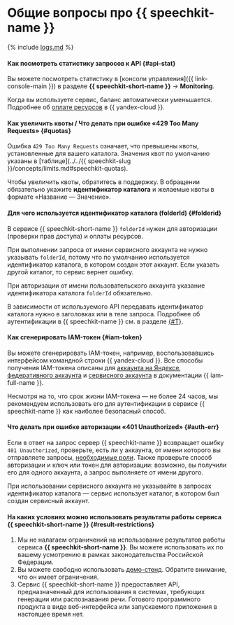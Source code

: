 # Общие вопросы про {{ speechkit-name }}

{% include [logs.md](../logs.md) %}

#### Как посмотреть статистику запросов к API {#api-stat}

Вы можете посмотреть статистику в [консоли управления]({{ link-console-main }}) в разделе **{{ speechkit-short-name }}** → **Monitoring**.

Когда вы используете сервис, баланс автоматически уменьшается. Подробнее об [оплате ресурсов](../../billing/payment/index.md) в {{ yandex-cloud }}.

#### Как увеличить квоты / Что делать при ошибке «429 Too Many Requests» {#quotas}

Ошибка `429 Too Many Requests` означает, что превышены квоты, установленные для вашего каталога. Значения квот по умолчанию указаны в [таблице](../../{{ speechkit-slug }}/concepts/limits.md#speechkit-quotas).

Чтобы увеличить квоты, обратитесь в поддержку. В обращении обязательно укажите **идентификатор каталога** и желаемые квоты в формате «Название — Значение».

#### Для чего используется идентификатор каталога (folderId) {#folderid}

В сервисе {{ speechkit-short-name }} `folderId` нужен для авторизации (проверки прав доступа) и оплаты ресурсов.

При выполнении запроса от имени сервисного аккаунта не нужно указывать `folderId`, потому что по умолчанию используется идентификатор каталога, в котором создан этот аккаунт. Если указать другой каталог, то сервис вернет ошибку.

При авторизации от имени пользовательского аккаунта указание идентификатора каталога `folderId` обязательно.

В зависимости от используемого API передавать идентификатор каталога нужно в заголовках или в теле запроса. Подробнее об аутентификации в {{ speechkit-name }} см. в разделе [{#T}](../../speechkit/concepts/auth.md).

#### Как сгенерировать IAM-токен {#iam-token}

Вы можете сгенерировать IAM-токен, например, воспользовавшись интерфейсом командной строки {{ yandex-cloud }}. Все способы получения IAM-токена описаны для [аккаунта на Яндексе](../../iam/operations/iam-token/create.md), [федеративного аккаунта](../../iam/operations/iam-token/create-for-federation.md) и [сервисного аккаунта](../../iam/operations/iam-token/create-for-sa.md) в документации {{ iam-full-name }}.

Несмотря на то, что срок жизни IAM-токена — не более 24 часов, мы рекомендуем использовать его для аутентификации в сервисе {{ speechkit-name }} как наиболее безопасный способ.

#### Что делать при ошибке авторизации «401 Unauthorized» {#auth-err}

Если в ответ на запрос сервер {{ speechkit-name }} возвращает ошибку `401 Unauthorized`, проверьте, есть ли у аккаунта, от имени которого вы отправляете запросы, [необходимые роли](../../speechkit/security/index.md). Также проверьте способ авторизации и ключ или токен для авторизации: возможно, вы получили его для одного аккаунта, а запрос выполняете от имени другого.

При использовании сервисного аккаунта не указывайте в запросах идентификатор каталога — сервис использует каталог, в котором был создан сервисный аккаунт.

#### На каких условиях можно использовать результаты работы сервиса {{ speechkit-short-name }} {#result-restrictions}

1. Мы не налагаем ограничений на использование результатов работы сервиса **{{ speechkit-short-name }}**. Вы можете использовать их по вашему усмотрению в рамках законодательства Российской Федерации.
1. Вы можете свободно использовать [демо-стенд](/services/speechkit#demo). Обратите внимание, что он имеет ограничения.
1. Сервис {{ speechkit-short-name }} предоставляет API, предназначенный для использования в системах, требующих генерации или распознавания речи. Готового программного продукта в виде веб-интерфейса или запускаемого приложения в настоящее время нет.
